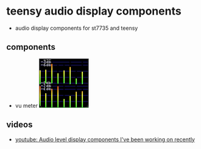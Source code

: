 # teensy audio display components
* audio display components for st7735 and teensy

## components
* vu meter
![multiple](docs/multiple_example.gif)

## videos
* [youtube: Audio level display components I've been working on recently](https://youtu.be/1PGVviOpSBU)
